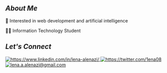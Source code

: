 <h2><i> About Me </i></h2>


 :telescope: Interested in web development and artificial intelligence

:woman_technologist: Information Technology Student 

<h2><i>Let's Connect</i></h2>


<p align="left">
    <a href="https://www.linkedin.com/in/lena-alenazi/">
        <img align="center" src="https://img.shields.io/badge/LinkedIn-0077B5?style=for-the-badge&logo=linkedin&logoColor=white" alt="https://www.linkedin.com/in/lena-alenazi/" />
    </a>
    <a href="https://twitter.com/1ena08">
        <img align="center" src="https://img.shields.io/badge/Twitter-1DA1F2?style=for-the-badge&logo=twitter&logoColor=white" alt="https://twitter.com/1ena08" />
    <a title="lena.a.alenazi@gmail.com" href="mailto:lena.a.alenazi@gmail.com">
        <img align="center" src="https://img.shields.io/badge/Gmail-D14836?style=for-the-badge&logo=gmail&logoColor=white" alt="lena.a.alenazi@gmail.com" />
    </a>
</p>
<br>
